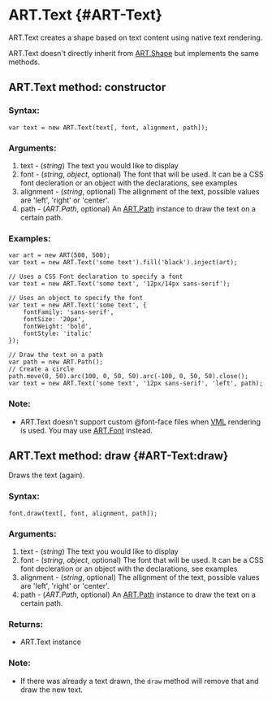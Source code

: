 ART.Text {#ART-Text}
====================

ART.Text creates a shape based on text content using native text rendering.

ART.Text doesn't directly inherit from [ART.Shape][] but implements the same methods.


ART.Text method: constructor
----------------------------

### Syntax:

	var text = new ART.Text(text[, font, alignment, path]);

### Arguments:

1. text - (*string*) The text you would like to display
2. font - (*string*, *object*, optional) The font that will be used. It can be a CSS font decleration or an object with the declarations, see examples
3. alignment - (*string*, optional) The allignment of the text, possible values are 'left', 'right' or 'center'.
4. path - (*ART.Path*, optional) An [ART.Path][] instance to draw the text on a certain path.

### Examples:

	var art = new ART(500, 500);
	var text = new ART.Text('some text').fill('black').inject(art);

	// Uses a CSS Font declaration to specify a font
	var text = new ART.Text('some text', '12px/14px sans-serif');

	// Uses an object to specify the font
	var text = new ART.Text('some text', {
		fontFamily: 'sans-serif',
		fontSize: '20px',
		fontWeight: 'bold',
		fontStyle: 'italic'
	});

	// Draw the text on a path
	var path = new ART.Path();
	// Create a circle
	path.move(0, 50).arc(100, 0, 50, 50).arc(-100, 0, 50, 50).close();
	var text = new ART.Text('some text', '12px sans-serif', 'left', path);

### Note:

- ART.Text doesn't support custom @font-face files when [VML] rendering is used.
You may use [ART.Font][] instead.


ART.Text method: draw {#ART-Text:draw}
--------------------------------------

Draws the text (again).

### Syntax:

	font.draw(text[, font, alignment, path]);

### Arguments:

1. text - (*string*) The text you would like to display
2. font - (*string*, *object*, optional) The font that will be used. It can be a CSS font decleration or an object with the declarations, see examples
3. alignment - (*string*, optional) The allignment of the text, possible values are 'left', 'right' or 'center'.
4. path - (*ART.Path*, optional) An [ART.Path][] instance to draw the text on a certain path.

### Returns:

* ART.Text instance

### Note:

- If there was already a text drawn, the `draw` method will remove that and draw the new text.

[ART.Shape]: ../ART/ART.Shape
[ART.Font]: ART.Font
[VML]: ../Modes/ART.VML
[ART.Path]: ../ART/ART.Path
